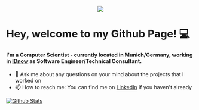 <p align="center">
  <img src="https://live.staticflickr.com/65535/50352228578_9cdd2f7bc3_o.png">
  
</p>

# Hey, welcome to my Github Page! 💻
#### I'm a Computer Scientist - currently located in Munich/Germany, working in [IDnow](http://idnow.io/) as Software Engineer/Technical Consultant. 

- 💬 Ask me about any questions on your mind about the projects that I worked on
- 📫 How to reach me: You can find me on [LinkedIn](https://www.linkedin.com/in/serhangursoy/) if you haven't already

[![Github Stats](https://github-readme-stats.vercel.app/api?username=serhangursoy&count_private=true&theme=vue&show_icons=true)](https://github.com/serhangursoy?tab=repositories)
